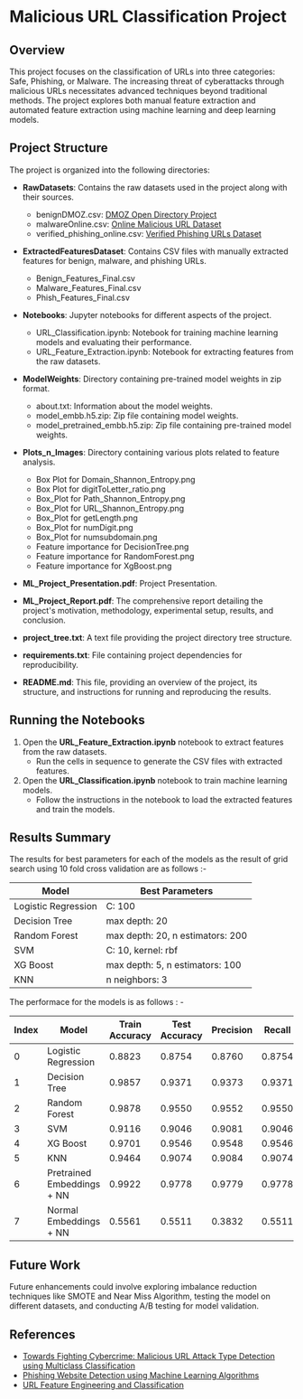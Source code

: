 # Malicious URL Classification Project

## Overview

This project focuses on the classification of URLs into three categories: Safe, Phishing, or Malware. The increasing threat of cyberattacks through malicious URLs necessitates advanced techniques beyond traditional methods. The project explores both manual feature extraction and automated feature extraction using machine learning and deep learning models.

## Project Structure

The project is organized into the following directories:

- **RawDatasets**: Contains the raw datasets used in the project along with their sources.
  - benignDMOZ.csv: [DMOZ Open Directory Project]([https://dmoz-odp.org](https://dataverse.harvard.edu/dataset.xhtml?persistentId=doi:10.7910/DVN/OMV93V))
  - malwareOnline.csv: [Online Malicious URL Dataset](https://urlhaus.abuse.ch/browse/)
  - verified_phishing_online.csv: [Verified Phishing URLs Dataset](https://phishtank.org)

- **ExtractedFeaturesDataset**: Contains CSV files with manually extracted features for benign, malware, and phishing URLs.
  - Benign_Features_Final.csv
  - Malware_Features_Final.csv
  - Phish_Features_Final.csv

- **Notebooks**: Jupyter notebooks for different aspects of the project.
  - URL_Classification.ipynb: Notebook for training machine learning models and evaluating their performance.
  - URL_Feature_Extraction.ipynb: Notebook for extracting features from the raw datasets.

- **ModelWeights**: Directory containing pre-trained model weights in zip format.
  - about.txt: Information about the model weights.
  - model_embb.h5.zip: Zip file containing model weights.
  - model_pretrained_embb.h5.zip: Zip file containing pre-trained model weights.

- **Plots_n_Images**: Directory containing various plots related to feature analysis.
  - Box Plot for Domain_Shannon_Entropy.png
  - Box Plot for digitToLetter_ratio.png
  - Box_Plot for Path_Shannon_Entropy.png
  - Box_Plot for URL_Shannon_Entropy.png
  - Box_Plot for getLength.png
  - Box_Plot for numDigit.png
  - Box_Plot for numsubdomain.png
  - Feature importance for DecisionTree.png
  - Feature importance for RandomForest.png
  - Feature importance for XgBoost.png

- **ML_Project_Presentation.pdf**: Project Presentation.

- **ML_Project_Report.pdf**: The comprehensive report detailing the project's motivation, methodology, experimental setup, results, and conclusion.

- **project_tree.txt**: A text file providing the project directory tree structure.

- **requirements.txt**: File containing project dependencies for reproducibility.

- **README.md**: This file, providing an overview of the project, its structure, and instructions for running and reproducing the results.

## Running the Notebooks

1. Open the **URL_Feature_Extraction.ipynb** notebook to extract features from the raw datasets.
   - Run the cells in sequence to generate the CSV files with extracted features.
3. Open the **URL_Classification.ipynb** notebook to train machine learning models.
   - Follow the instructions in the notebook to load the extracted features and train the models.

## Results Summary

The results for best parameters for each of the models as the result of grid search using 10 fold cross validation are as follows :- 

| Model                | Best Parameters                    |
|----------------------|-----------------------------------|
| Logistic Regression  | C: 100                            |
| Decision Tree        | max depth: 20                      |
| Random Forest        | max depth: 20, n estimators: 200   |
| SVM                  | C: 10, kernel: rbf                 |
| XG Boost             | max depth: 5, n estimators: 100    |
| KNN                  | n neighbors: 3                    |

The performace for the models is as follows : -

| Index | Model                         | Train Accuracy | Test Accuracy | Precision | Recall | F1 Score |
|-------|------------------------------|----------------|---------------|-----------|--------|----------|
| 0     | Logistic Regression           | 0.8823         | 0.8754        | 0.8760    | 0.8754 | 0.8756   |
| 1     | Decision Tree                 | 0.9857         | 0.9371        | 0.9373    | 0.9371 | 0.9371   |
| 2     | Random Forest                 | 0.9878         | 0.9550        | 0.9552    | 0.9550 | 0.9550   |
| 3     | SVM                           | 0.9116         | 0.9046        | 0.9081    | 0.9046 | 0.9051   |
| 4     | XG Boost                      | 0.9701         | 0.9546        | 0.9548    | 0.9546 | 0.9547   |
| 5     | KNN                           | 0.9464         | 0.9074        | 0.9084    | 0.9074 | 0.9076   |
| 6     | Pretrained Embeddings + NN    | 0.9922         | 0.9778        | 0.9779    | 0.9778 | **0.9778**   |
| 7     | Normal Embeddings + NN        | 0.5561         | 0.5511        | 0.3832    | 0.5511 | 0.4061   |

## Future Work

Future enhancements could involve exploring imbalance reduction techniques like SMOTE and Near Miss Algorithm, testing the model on different datasets, and conducting A/B testing for model validation.

## References

- [Towards Fighting Cybercrime: Malicious URL Attack Type Detection using Multiclass Classification](https://ieeexplore.ieee.org/document/9378029)
- [Phishing Website Detection using Machine Learning Algorithms](https://www.researchgate.net/publication/328541785_Phishing_Website_Detection_using_Machine_Learning_Algorithms)
- [URL Feature Engineering and Classification](https://medium.com/nerd-for-tech/url-feature-engineering-and-classification-66c0512fb34d)
